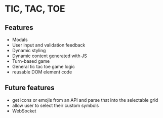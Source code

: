 # TIC, TAC, TOE

## Features

- Modals
- User input and validation feedback
- Dynamic styling
- Dynamic content generated with JS
- Turn-based game
- General tic tac toe game logic
- reusable DOM element code

## Future features

- get icons or emojis from an API and parse that into the selectable grid
- allow user to select their custom symbols
- WebSocket
